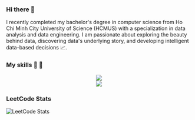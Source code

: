 ### Hi there 👋
I recently completed my bachelor's degree in computer science from Ho Chi Minh City University of Science (HCMUS) with a specialization in data analysis and data engineering. I am passionate
about exploring the beauty behind data, discovering data's underlying story, and developing intelligent data-based
decisions :chart_with_upwards_trend:.

### My skills :whale2: :penguin:
<p align="center">
  <a href="https://skillicons.dev">
    <img src="https://skillicons.dev/icons?i=github,docker,c"/>
    </br>
    <img src="https://skillicons.dev/icons?i=cpp,azure,py"/>
  </a>
</p>

<!--
**dolekhanhdang/dolekhanhdang** is a ✨ _special_ ✨ repository because its `README.md` (this file) appears on your GitHub profile.

Here are some ideas to get you started:

- 🔭 I’m currently working on ...
- 🌱 I’m currently learning ...
- 👯 I’m looking to collaborate on ...
- 🤔 I’m looking for help with ...
- 💬 Ask me about ...
- 📫 How to reach me: ...
- 😄 Pronouns: ...
- ⚡ Fun fact: ...
-->
### LeetCode Stats
![LeetCode Stats](https://leetcard.jacoblin.cool/lusty?theme=nord&font=Titillium%20Web&ext=activity)
